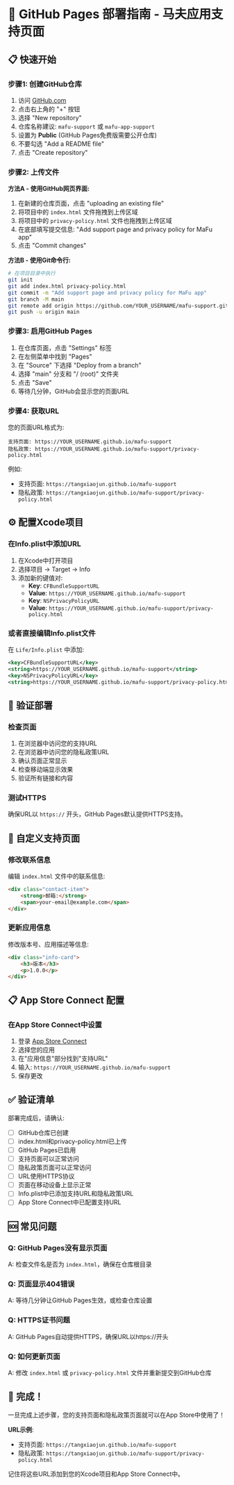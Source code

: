 # 🚀 GitHub Pages 部署指南 - 马夫应用支持页面

## 📋 快速开始

### 步骤1: 创建GitHub仓库
1. 访问 [GitHub.com](https://github.com)
2. 点击右上角的 "+" 按钮
3. 选择 "New repository"
4. 仓库名称建议: `mafu-support` 或 `mafu-app-support`
5. 设置为 **Public** (GitHub Pages免费版需要公开仓库)
6. 不要勾选 "Add a README file"
7. 点击 "Create repository"

### 步骤2: 上传文件
**方法A - 使用GitHub网页界面:**
1. 在新建的仓库页面，点击 "uploading an existing file"
2. 将项目中的 `index.html` 文件拖拽到上传区域
3. 将项目中的 `privacy-policy.html` 文件也拖拽到上传区域
4. 在底部填写提交信息: "Add support page and privacy policy for MaFu app"
5. 点击 "Commit changes"

**方法B - 使用Git命令行:**
```bash
# 在项目目录中执行
git init
git add index.html privacy-policy.html
git commit -m "Add support page and privacy policy for MaFu app"
git branch -M main
git remote add origin https://github.com/YOUR_USERNAME/mafu-support.git
git push -u origin main
```

### 步骤3: 启用GitHub Pages
1. 在仓库页面，点击 "Settings" 标签
2. 在左侧菜单中找到 "Pages"
3. 在 "Source" 下选择 "Deploy from a branch"
4. 选择 "main" 分支和 "/ (root)" 文件夹
5. 点击 "Save"
6. 等待几分钟，GitHub会显示您的页面URL

### 步骤4: 获取URL
您的页面URL格式为:
```
支持页面: https://YOUR_USERNAME.github.io/mafu-support
隐私政策: https://YOUR_USERNAME.github.io/mafu-support/privacy-policy.html
```

例如: 
- 支持页面: `https://tangxiaojun.github.io/mafu-support`
- 隐私政策: `https://tangxiaojun.github.io/mafu-support/privacy-policy.html`

## ⚙️ 配置Xcode项目

### 在Info.plist中添加URL
1. 在Xcode中打开项目
2. 选择项目 → Target → Info
3. 添加新的键值对:
   - **Key**: `CFBundleSupportURL`
   - **Value**: `https://YOUR_USERNAME.github.io/mafu-support`
   - **Key**: `NSPrivacyPolicyURL`
   - **Value**: `https://YOUR_USERNAME.github.io/mafu-support/privacy-policy.html`

### 或者直接编辑Info.plist文件
在 `Life/Info.plist` 中添加:
```xml
<key>CFBundleSupportURL</key>
<string>https://YOUR_USERNAME.github.io/mafu-support</string>
<key>NSPrivacyPolicyURL</key>
<string>https://YOUR_USERNAME.github.io/mafu-support/privacy-policy.html</string>
```

## 📱 验证部署

### 检查页面
1. 在浏览器中访问您的支持URL
2. 在浏览器中访问您的隐私政策URL
3. 确认页面正常显示
4. 检查移动端显示效果
5. 验证所有链接和内容

### 测试HTTPS
确保URL以 `https://` 开头，GitHub Pages默认提供HTTPS支持。

## 🔧 自定义支持页面

### 修改联系信息
编辑 `index.html` 文件中的联系信息:
```html
<div class="contact-item">
    <strong>邮箱:</strong>
    <span>your-email@example.com</span>
</div>
```

### 更新应用信息
修改版本号、应用描述等信息:
```html
<div class="info-card">
    <h3>版本</h3>
    <p>1.0.0</p>
</div>
```

## 📋 App Store Connect 配置

### 在App Store Connect中设置
1. 登录 [App Store Connect](https://appstoreconnect.apple.com)
2. 选择您的应用
3. 在"应用信息"部分找到"支持URL"
4. 输入: `https://YOUR_USERNAME.github.io/mafu-support`
5. 保存更改

## ✅ 验证清单

部署完成后，请确认:
- [ ] GitHub仓库已创建
- [ ] index.html和privacy-policy.html已上传
- [ ] GitHub Pages已启用
- [ ] 支持页面可以正常访问
- [ ] 隐私政策页面可以正常访问
- [ ] URL使用HTTPS协议
- [ ] 页面在移动设备上显示正常
- [ ] Info.plist中已添加支持URL和隐私政策URL
- [ ] App Store Connect中已配置支持URL

## 🆘 常见问题

### Q: GitHub Pages没有显示页面
A: 检查文件名是否为 `index.html`，确保在仓库根目录

### Q: 页面显示404错误
A: 等待几分钟让GitHub Pages生效，或检查仓库设置

### Q: HTTPS证书问题
A: GitHub Pages自动提供HTTPS，确保URL以https://开头

### Q: 如何更新页面
A: 修改 `index.html` 或 `privacy-policy.html` 文件并重新提交到GitHub仓库

## 🎉 完成！

一旦完成上述步骤，您的支持页面和隐私政策页面就可以在App Store中使用了！

**URL示例**: 
- 支持页面: `https://tangxiaojun.github.io/mafu-support`
- 隐私政策: `https://tangxiaojun.github.io/mafu-support/privacy-policy.html`

记住将这些URL添加到您的Xcode项目和App Store Connect中。
